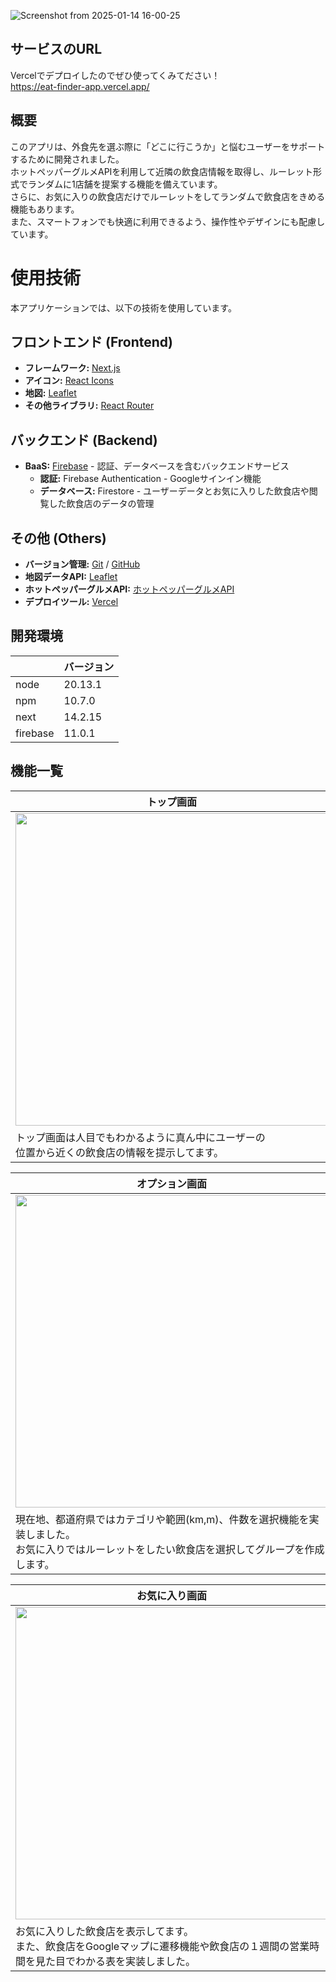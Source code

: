 ![Screenshot from 2025-01-14 16-00-25](https://github.com/user-attachments/assets/b00b16b2-17ca-49ed-b90c-863ae34c8d20)
## サービスのURL
Vercelでデプロイしたのでぜひ使ってくみてださい！  
https://eat-finder-app.vercel.app/

## 概要
このアプリは、外食先を選ぶ際に「どこに行こうか」と悩むユーザーをサポートするために開発されました。  
ホットペッパーグルメAPIを利用して近隣の飲食店情報を取得し、ルーレット形式でランダムに1店舗を提案する機能を備えています。  
さらに、お気に入りの飲食店だけでルーレットをしてランダムで飲食店をきめる機能もあります。  
また、スマートフォンでも快適に利用できるよう、操作性やデザインにも配慮しています。

# 使用技術
本アプリケーションでは、以下の技術を使用しています。
## フロントエンド (Frontend)
- **フレームワーク:** [Next.js](https://nextjs.org/)
- **アイコン:** [React Icons](https://react-icons.github.io/react-icons/) 
- **地図:** [Leaflet](https://leafletjs.com/)
- **その他ライブラリ:** [React Router](https://reactrouter.com/)

## バックエンド (Backend)
- **BaaS:** [Firebase](https://firebase.google.com/) - 認証、データベースを含むバックエンドサービス
  - **認証:** Firebase Authentication - Googleサインイン機能
  - **データベース:** Firestore - ユーザーデータとお気に入りした飲食店や閲覧した飲食店のデータの管理

## その他 (Others)
- **バージョン管理:** [Git](https://git-scm.com/) / [GitHub](https://github.com/) 
- **地図データAPI:** [Leaflet](https://leafletjs.com/)
- **ホットペッパーグルメAPI:** [ホットペッパーグルメAPI](https://webservice.recruit.co.jp/doc/hotpepper/reference.html)
- **デプロイツール:** [Vercel](https://vercel.com/) 

## 開発環境
|  | バージョン |
|--|--|
| node | 20.13.1 |
| npm | 10.7.0 |
| next | 14.2.15 |
| firebase | 11.0.1|

## 機能一覧
| トップ画面 | ログイン画面 |
|------------|----------------|
| <img src="https://github.com/user-attachments/assets/b36ef7a9-23f7-4c91-8b33-bb15159e772e" width="500"> |<img src="https://github.com/user-attachments/assets/aaacf85d-ee48-43ca-bc87-ad743dca634c" width="500"> |
| トップ画面は人目でもわかるように真ん中にユーザーの<br>位置から近くの飲食店の情報を提示してます。 | メールアドレスとパスワードとGoogleでの認証機能を実装しました。 |

| オプション画面 | ルーレット画面 |
|------------|----------------|
| <img src="https://github.com/user-attachments/assets/26066075-1be1-4f75-996e-d85459509aaa" width=500> | <img src="https://github.com/user-attachments/assets/b7629931-9e34-4f1b-b858-e0e07c7c1982" width=500> |
|現在地、都道府県ではカテゴリや範囲(km,m)、件数を選択機能を実装しました。<br>お気に入りではルーレットをしたい飲食店を選択してグループを作成します。| スライド機能に加えてルーレットを交えた機能を実装しました。<br>また、Firebaseを使用してお気に入り機能を実装しました。 |

| お気に入り画面 | マイページ画面 |
|------------|----------------|
|<img src="https://github.com/user-attachments/assets/06a77df3-4b0d-49ef-8197-39be5f23a433" width=500>|<img src="https://github.com/user-attachments/assets/2e3185ee-2c8b-464c-a5f1-ea8a0cd14250" width=500>|
|お気に入りした飲食店を表示してます。<br>また、飲食店をGoogleマップに遷移機能や飲食店の１週間の営業時間を見た目でわかる表を実装しました。| マイページは管理者にお問い合わせするフォームがあり困っていることを送信できます。<br>また、ユーザー名を変更することもできます。 |
